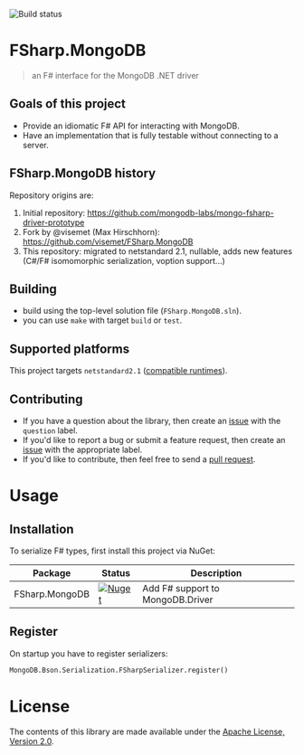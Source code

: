 ![Build status](https://github.com/pchalamet/FSharp.MongoDB/actions/workflows/build.yml/badge.svg?branch=main)

# FSharp.MongoDB

> an F# interface for the MongoDB .NET driver

## Goals of this project

  * Provide an idiomatic F# API for interacting with MongoDB.
  * Have an implementation that is fully testable without connecting to a server.
  
## FSharp.MongoDB history

Repository origins are:
  1. Initial repository: https://github.com/mongodb-labs/mongo-fsharp-driver-prototype
  1. Fork by @visemet (Max Hirschhorn): https://github.com/visemet/FSharp.MongoDB
  1. This repository: migrated to netstandard 2.1, nullable, adds new features (C#/F# isomomorphic serialization, voption support...)
  
## Building
  * build using the top-level solution file (`FSharp.MongoDB.sln`).
  * you can use `make` with target `build` or `test`.

## Supported platforms

This project targets `netstandard2.1` ([compatible runtimes](https://learn.microsoft.com/en-us/dotnet/standard/net-standard?tabs=net-standard-2-1#select-net-standard-version)). 

## Contributing
  * If you have a question about the library, then create an [issue][issues] with the `question` label.
  * If you'd like to report a bug or submit a feature request, then create an [issue][issues] with the appropriate label.
  * If you'd like to contribute, then feel free to send a [pull request][pull_requests].

# Usage

## Installation
To serialize F# types, first install this project via NuGet:

Package | Status | Description
--------|--------|------------
FSharp.MongoDB | [![Nuget](https://img.shields.io/nuget/v/FSharp.MongoDB)](https://nuget.org/packages/FSharp.MongoDB) | Add F# support to MongoDB.Driver

## Register

On startup you have to register serializers:
```ocaml
MongoDB.Bson.Serialization.FSharpSerializer.register()
```

# License
The contents of this library are made available under the [Apache License, Version 2.0][license].

  [csharp_driver]: https://github.com/mongodb/mongo-csharp-driver
  [issues]:        https://github.com/pchalamet/FSharp.MongoDB/issues
  [license]:       LICENSE
  [pull_requests]: https://github.com/pchalamet/FSharp.MongoDB/pulls
